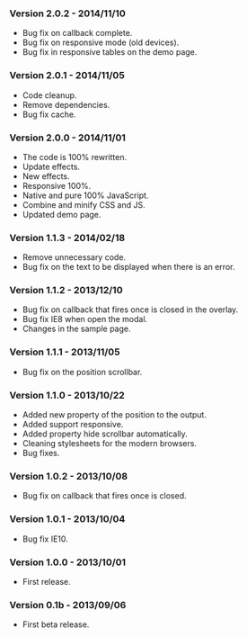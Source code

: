 ### Version 2.0.2 - 2014/11/10
* Bug fix on callback complete.
* Bug fix on responsive mode (old devices).
* Bug fix in responsive tables on the demo page.

### Version 2.0.1 - 2014/11/05
* Code cleanup.
* Remove dependencies.
* Bug fix cache.

### Version 2.0.0 - 2014/11/01
* The code is 100% rewritten.
* Update effects.
* New effects.
* Responsive 100%.
* Native and pure 100% JavaScript.
* Combine and minify CSS and JS.
* Updated demo page.

### Version 1.1.3 - 2014/02/18
* Remove unnecessary code.
* Bug fix on the text to be displayed when there is an error.

### Version 1.1.2 - 2013/12/10
* Bug fix on callback that fires once is closed in the overlay.
* Bug fix IE8 when open the modal.
* Changes in the sample page.

### Version 1.1.1 - 2013/11/05
* Bug fix on the position scrollbar.

### Version 1.1.0 - 2013/10/22
* Added new property of the position to the output.
* Added support responsive.
* Added property hide scrollbar automatically.
* Cleaning stylesheets for the modern browsers.
* Bug fixes.

### Version 1.0.2 - 2013/10/08
* Bug fix on callback that fires once is closed.

### Version 1.0.1 - 2013/10/04
* Bug fix IE10.

### Version 1.0.0 - 2013/10/01
* First release.

### Version 0.1b - 2013/09/06
* First beta release.